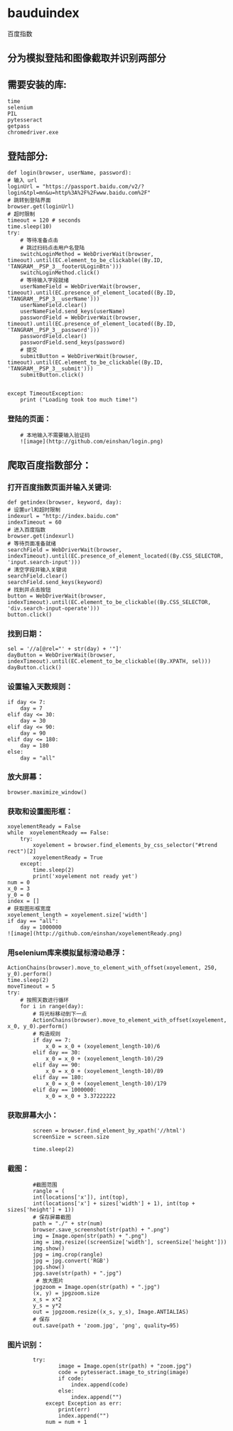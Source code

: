 # bauduindex
百度指数
## 分为模拟登陆和图像截取并识别两部分

## 需要安装的库:
    time
    selenium
    PIL
    pytesseract
    getpass
    chromedriver.exe



## 登陆部分:
    def login(browser, userName, password):
    # 输入 url
    loginUrl = "https://passport.baidu.com/v2/?login&tpl=mn&u=http%3A%2F%2Fwww.baidu.com%2F"
    # 跳转到登陆界面
    browser.get(loginUrl)
    # 超时限制
    timeout = 120 # seconds
    time.sleep(10)
    try:
        # 等待准备点击
        # 跳过扫码点击用户名登陆
        switchLoginMethod = WebDriverWait(browser, timeout).until(EC.element_to_be_clickable((By.ID, 'TANGRAM__PSP_3__footerULoginBtn')))
        switchLoginMethod.click()
        # 等待输入字段就绪
        userNameField = WebDriverWait(browser, timeout).until(EC.presence_of_element_located((By.ID, 'TANGRAM__PSP_3__userName')))
        userNameField.clear()
        userNameField.send_keys(userName)
        passwordField = WebDriverWait(browser, timeout).until(EC.presence_of_element_located((By.ID, 'TANGRAM__PSP_3__password')))
        passwordField.clear()
        passwordField.send_keys(password)
        # 提交
        submitButton = WebDriverWait(browser, timeout).until(EC.element_to_be_clickable((By.ID, 'TANGRAM__PSP_3__submit')))
        submitButton.click()


    except TimeoutException:
        print ("Loading took too much time!")
### 登陆的页面：
        # 本地输入不需要输入验证码
        ![image](http://github.com/einshan/login.png)
        
## 爬取百度指数部分：

### 打开百度指数页面并输入关键词:
    def getindex(browser, keyword, day):
    # 设置url和超时限制
    indexurl = "http://index.baidu.com"
    indexTimeout = 60
    # 进入百度指数
    browser.get(indexurl)
    # 等待页面准备就绪
    searchField = WebDriverWait(browser, indexTimeout).until(EC.presence_of_element_located((By.CSS_SELECTOR, 'input.search-input')))
    # 清空字段并输入关键词
    searchField.clear()
    searchField.send_keys(keyword)
    # 找到并点击按钮
    button = WebDriverWait(browser, indexTimeout).until(EC.element_to_be_clickable((By.CSS_SELECTOR, 'div.search-input-operate')))
    button.click()

### 找到日期：
    sel = '//a[@rel="' + str(day) + '"]'
    dayButton = WebDriverWait(browser, indexTimeout).until(EC.element_to_be_clickable((By.XPATH, sel)))
    dayButton.click()
### 设置输入天数规则：
    if day <= 7:
        day = 7
    elif day <= 30:
        day = 30
    elif day <= 90:
        day = 90
    elif day <= 180:
        day = 180
    else:
        day = "all"
### 放大屏幕：
    browser.maximize_window()
### 获取和设置图形框：
    xoyelementReady = False
    while  xoyelementReady == False:
        try:
            xoyelement = browser.find_elements_by_css_selector("#trend rect")[2]
            xoyelementReady = True
        except:
            time.sleep(2)
            print('xoyelement not ready yet')
    num = 0
    x_0 = 3
    y_0 = 0
    index = []
    # 获取图形框宽度
    xoyelement_length = xoyelement.size['width']
    if day == "all":
        day = 1000000
    ![image](http://github.com/einshan/xoyelementReady.png)
 ### 用selenium库来模拟鼠标滑动悬浮：
    ActionChains(browser).move_to_element_with_offset(xoyelement, 250, y_0).perform()
    time.sleep(2)
    moveTimeout = 5
    try:
        # 按照天数进行循环
        for i in range(day):
            # 将光标移动到下一点
            ActionChains(browser).move_to_element_with_offset(xoyelement, x_0, y_0).perform()
            # 构造规则
            if day == 7:
                x_0 = x_0 + (xoyelement_length-10)/6
            elif day == 30:
                x_0 = x_0 + (xoyelement_length-10)/29
            elif day == 90:
                x_0 = x_0 + (xoyelement_length-10)/89
            elif day == 180:
                x_0 = x_0 + (xoyelement_length-10)/179
            elif day == 1000000:
                x_0 = x_0 + 3.37222222
 ### 获取屏幕大小：
            screen = browser.find_element_by_xpath('//html')
            screenSize = screen.size

            time.sleep(2)  
 ### 截图：
            #截图范围    
            rangle = (
            int(locations['x']), int(top),
            int(locations['x'] + sizes['width'] + 1), int(top + sizes['height'] + 1))
            # 保存屏幕截图
            path = "./" + str(num)
            browser.save_screenshot(str(path) + ".png")
            img = Image.open(str(path) + ".png")
            img = img.resize((screenSize['width'], screenSize['height']))
            img.show()
            jpg = img.crop(rangle)
            jpg = jpg.convert('RGB')
            jpg.show()
            jpg.save(str(path) + ".jpg")  
             # 放大图片
            jpgzoom = Image.open(str(path) + ".jpg")
            (x, y) = jpgzoom.size
            x_s = x*2
            y_s = y*2
            out = jpgzoom.resize((x_s, y_s), Image.ANTIALIAS)
            # 保存
            out.save(path + 'zoom.jpg', 'png', quality=95)
### 图片识别：
            try:
                    image = Image.open(str(path) + "zoom.jpg")
                    code = pytesseract.image_to_string(image)
                    if code:
                        index.append(code)
                    else:
                        index.append("")
                except Exception as err:
                    print(err)
                    index.append("")
                num = num + 1
                
        
        

